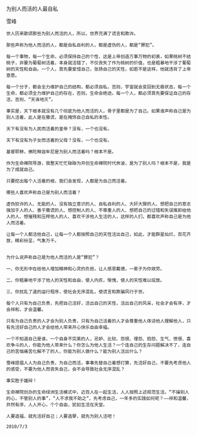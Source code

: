 为别人而活的人最自私

雪峰


    世人历来歌颂那些为别人而活的人，所以，世界充满了谎言和欺诈。

    那些声称为他人而活的人，都是自私自利的人，都是虚伪的人，都是“罪犯”。

    每一个事物，每一个生命，必须保持自己的个性，这是上帝创造万事万物的初衷，如果桃树不结桃子，非要为葡萄树活着，本身就活错了，不仅丧失了作为桃树的价值，也是粗暴地干涉了葡萄树的天性和自由。一个人，首先要爱惜自己，张扬自己的天性，如若不是这样，他就违背了上帝意愿。

    每一个分子，都会全力维护自己的结构，都必须自私，否则，宇宙就会变回到无极状态，每一个生命，都必须全力维护自己的存在，否则，生命会绝迹。每一个人，都必须首先要保证自己的存活，否则，“天诛地灭”。

    事实是，天下根本就没有几个彻底为他人而活的人，骨子里都是为了自己。如果谁声称自己是为别人活着，此人是在撒谎，是在掩饰自己自私的本性。

    天下有没有为人民而活着的皇帝？没有，一个也没有。

    天下有没有为子女而活着的父母？没有，一个也没有。

    基督耶稣，佛陀释迦牟尼是为别人而活着吗？根本不是。

    作为生命禅院导游，我整天忙忙碌碌为开创生命禅院时代奔波，是为了别人吗？根本不是，我是为了成就自己。

    只要挖出每个人活着的根，我们会发现，人都是为自己而活着。

    哪些人喜欢声称自己是为别人而活着？

    虚伪狡诈的人、无能的人、没有独立意识的人、自私自利的人、大奸大猾的人、想把自己的意志强加于人的人、善于撒谎的人、想控制人的人、不尊重人的人、想把自己的过错和失误推卸给他人的人、想摧残和压榨他人的人、喜欢干涉他人生活的人，这样的人们，都喜欢声称自己是为他人而活着。

    让每一个人都活他自己，让每一个人都按照自己的天性活出自己，如此，才能群星灿烂，百花齐放，精彩纷呈，气象万千。


    为什么说声称自己是为他人而活的人是“罪犯”？

    一、你无形中在给他人增加精神和心灵的负担，让人感恩戴德，一辈子为你效劳。

    二、你粗暴地干涉了他人的天性和自由，使人内疚，惭愧，使人的天性难以绽放。

    三、你扰乱了道的运行程序，使社会无序混乱，使谎言和欺骗风行于世。

    每个人只有为自己负责，先把自己活好，活出自己的天性，活出自己的风采，社会才会有序，才会祥和，才会温馨。

    只有为自己负责的人才会为别人负责，只有为自己活着的人才会尊重他人体谅他人理解他人，只有先活好自己的人才会给他人带来开心快乐自由幸福。

    一个不知道自己是谁，一个自身不完美的人，忌妒、比较、怨恨、埋怨、抱怨、生气、愤恨、喜欢争斗的人，你能为他人带来什么？你怎么为他人生活？一个连自己的生存问题解决不了，连自己的苦恼痛苦化解不了的人，你能为别人做什么？能为别人活出什么？

    雪峰提倡人人为自己负责，为自己而活，事事先替自己着想打算，先活好自己，不要先考虑他人的感受，不要为他人而丧失自己，会不会导致社会无序混乱？

    事实胜于雄辩！

    生命禅院创办的生命绿洲生活模式中，近百人在一起生活，人人按照上述规范生活，“不操别人的心，不管别人的事”，“人不求我不助之”，先考虑自己，一年多的实践如何呢？——祥和温馨，井然有序，人人开心，个个自由，犹如生活在天堂。

    人要造福，就先活好自己；人要造孽，就先为别人活吧！

    2010/7/3



